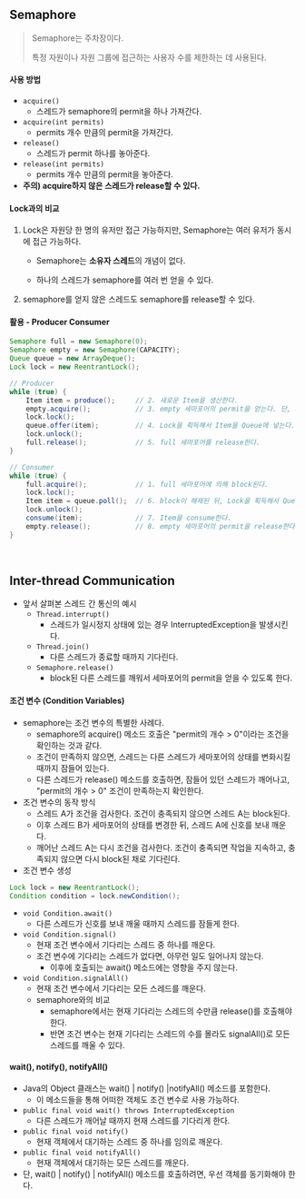 ## Semaphore

> Semaphore는 주차장이다.
>
> 특정 자원이나 자원 그룹에 접근하는 사용자 수를 제한하는 데 사용된다.

#### 사용 방법

- `acquire()`
  - 스레드가 semaphore의 permit을 하나 가져간다.
- `acquire(int permits)`
  - permits 개수 만큼의 permit을 가져간다.
- `release()`
  - 스레드가 permit 하나를 놓아준다.
- `release(int permits)`
  - permits 개수 만큼의 permit을 놓아준다.
- **주의) acquire하지 않은 스레드가 release할 수 있다.**

#### Lock과의 비교

1. Lock은 자원당 한 명의 유저만 접근 가능하지만, Semaphore는 여러 유저가 동시에 접근 가능하다.

   - Semaphore는 **소유자 스레드**의 개념이 없다.

   - 하나의 스레드가 semaphore를 여러 번 얻을 수 있다.

2. semaphore를 얻지 않은 스레드도 semaphore를 release할 수 있다.

#### 활용 - Producer Consumer

```java
Semaphore full = new Semaphore(0);
Semaphore empty = new Semaphore(CAPACITY);
Queue queue = new ArrayDeque();
Lock lock = new ReentrantLock();

// Producer
while (true) {
    Item item = produce();     // 2. 새로운 Item을 생산한다.
    empty.acquire();           // 3. empty 세마포어의 permit을 얻는다. 단, empty 세마포어에서 남은 permit이 없는 경우 block된다.
    lock.lock();
    queue.offer(item);         // 4. Lock을 획득해서 Item을 Queue에 넣는다.
    lock.unlock();
    full.release();            // 5. full 세마포어를 release한다.
}

// Consumer
while (true) {
    full.acquire();            // 1. full 세마포어에 의해 block된다.
    lock.lock();
    Item item = queue.poll();  // 6. block이 해제된 뒤, Lock을 획득해서 Queue의 Item을 가져온다.
    lock.unlock();
    consume(item);             // 7. Item을 consume한다.
    empty.release();           // 8. empty 세마포어의 permit을 release한다. 만약 block되어 있던 Producer가 있다면, 해당 Producer는 block이 해제된다.
}
```

<br>

## Inter-thread Communication

- 앞서 살펴본 스레드 간 통신의 예시
  - `Thread.interrupt()`
    - 스레드가 일시정지 상태에 있는 경우 InterruptedException을 발생시킨다.
  - `Thread.join()`
    - 다른 스레드가 종료할 때까지 기다린다.
  - `Semaphore.release()`
    - block된 다른 스레드를 깨워서 세마포어의 permit을 얻을 수 있도록 한다.

#### 조건 변수 (Condition Variables)

- semaphore는 조건 변수의 특별한 사례다.
  - semaphore의 acquire() 메소드 호출은 "permit의 개수 > 0"이라는 조건을 확인하는 것과 같다.
  - 조건이 만족하지 않으면, 스레드는 다른 스레드가 세마포어의 상태를 변화시킬 때까지 잠들어 있는다.
  - 다른 스레드가 release() 메소드를 호출하면, 잠들어 있던 스레드가 깨어나고, "permit의 개수 > 0" 조건이 만족하는지 확인한다.
- 조건 변수의 동작 방식
  - 스레드 A가 조건을 검사한다. 조건이 충족되지 않으면 스레드 A는 block된다.
  - 이후 스레드 B가 세마포어의 상태를 변경한 뒤, 스레드 A에 신호를 보내 깨운다.
  - 깨어난 스레드 A는 다시 조건을 검사한다. 조건이 충족되면 작업을 지속하고, 충족되지 않으면 다시 block된 채로 기다린다.
- 조건 변수 생성

```java
Lock lock = new ReentrantLock();
Condition condition = lock.newCondition();
```

- `void Condition.await()`
  - 다른 스레드가 신호를 보내 깨울 때까지 스레드를 잠들게 한다.
- `void Condition.signal()`
  - 현재 조건 변수에서 기다리는 스레드 중 하나를 깨운다.
  - 조건 변수에 기다리는 스레드가 없다면, 아무런 일도 일어나지 않는다.
    - 이후에 호출되는 await() 메소드에는 영향을 주지 않는다.
- `void Condition.signalAll()`
  - 현재 조건 변수에서 기다리는 모든 스레드를 깨운다.
  - semaphore와의 비교
    - semaphore에서는 현재 기다리는 스레드의 수만큼 release()를 호출해야 한다.
    - 반면 조건 변수는 현재 기다리는 스레드의 수를 몰라도 signalAll()로 모든 스레드를 깨울 수 있다.

#### wait(), notify(), notifyAll()

- Java의 Object 클래스는 wait() | notify() |notifyAll() 메소드를 포함한다.
  - 이 메소드들을 통해 어떠한 객체도 조건 변수로 사용 가능하다.
- `public final void wait() throws InterruptedException`
  - 다른 스레드가 깨어날 때까지 현재 스레드를 기다리게 한다.
- `public final void notify()`
  - 현재 객체에서 대기하는 스레드 중 하나를 임의로 깨운다.
- `public final void notifyAll()`
  - 현재 객체에서 대기하는 모든 스레드를 깨운다.
- 단, wait() | notify() | notifyAll() 메소드를 호출하려면, 우선 객체를 동기화해야 한다.

